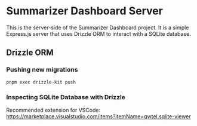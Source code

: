 # Summarizer Dashboard Server

This is the server-side of the Summarizer Dashboard project. It is a simple Express.js server that uses Drizzle ORM to interact with a SQLite database.

## Drizzle ORM

### Pushing new migrations

```
pnpm exec drizzle-kit push
```

### Inspecting SQLite Database with Drizzle

Recommended extension for VSCode: https://marketplace.visualstudio.com/items?itemName=qwtel.sqlite-viewer
